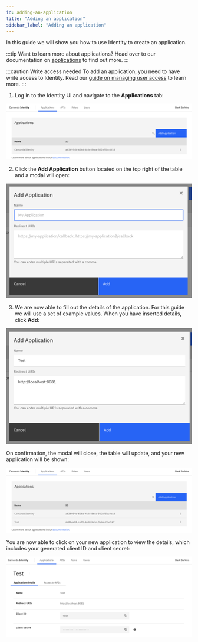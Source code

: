 ```yaml
---
id: adding-an-application
title: "Adding an application"
sidebar_label: "Adding an application"
---
```


In this guide we will show you how to use Identity to create an application.

:::tip Want to learn more about applications?
Head over to our documentation on [applications](/self-managed/concepts/access-control/applications.md) to find out more.
:::

:::caution Write access needed
To add an application, you need to have write access to Identity.
Read our [guide on managing user access](managing-user-access.md) to learn more.
:::

1. Log in to the Identity UI and navigate to the **Applications** tab:

![add-application-tab](img/add-application-tab.png)

2. Click the **Add Application** button located on the top right of the table and a modal will open:

![add-application-modal-1](img/add-application-modal-1.png)

3. We are now able to fill out the details of the application. For this guide we will use a set of example values. When you have inserted details, click **Add**:

![add-application-modal-2](img/add-application-modal-2.png)

On confirmation, the modal will close, the table will update, and your new application will be shown:

![add-application-refreshed-table](img/add-application-refreshed-table.png)

You are now able to click on your new application to view the details, which includes your generated client ID
and client secret:

![add-application-details](img/add-application-details.png)
